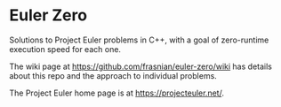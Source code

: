 # Euler Zero
Solutions to Project Euler problems in C++, with a goal of zero-runtime execution speed for each one.

The wiki page at https://github.com/frasnian/euler-zero/wiki has details about this repo and the approach to individual problems.

The Project Euler home page is at https://projecteuler.net/.
